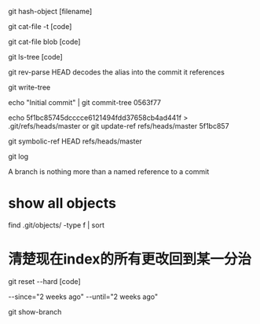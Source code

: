 git hash-object [filename]


git cat-file -t [code]

git cat-file blob [code]

git ls-tree [code]


git rev-parse HEAD
decodes the alias into the commit it references



git write-tree

echo "Initial commit" | git commit-tree 0563f77

echo 5f1bc85745dcccce6121494fdd37658cb4ad441f > .git/refs/heads/master
or
git update-ref refs/heads/master 5f1bc857

git symbolic-ref HEAD refs/heads/master

git log


A branch is nothing more than a named reference to a commit


# show all objects
find .git/objects/ -type f | sort


# 清楚现在index的所有更改回到某一分治
git reset --hard [code]

--since="2 weeks ago"
--until="2 weeks ago"


git show-branch